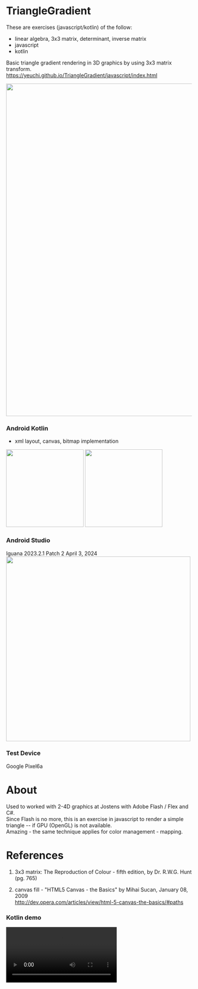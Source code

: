 # TriangleGradient
These are exercises (javascript/kotlin) of the follow:
- linear algebra, 3x3 matrix, determinant, inverse matrix
- javascript
- kotlin
  
Basic triangle gradient rendering in 3D graphics by using 3x3 matrix transform. \
https://yeuchi.github.io/TriangleGradient/javascript/index.html

<img width="900" src="https://user-images.githubusercontent.com/1282659/126918850-f6125710-269f-46f9-bde3-3e5baee880b2.png">

### Android Kotlin
- xml layout, canvas, bitmap implementation
  
<img width="210" src="https://github.com/yeuchi/TriangleGradient/assets/1282659/0e225a79-9f78-429d-b01d-e33406d303f7"> <img width="210" src="https://github.com/yeuchi/TriangleGradient/assets/1282659/7e2f2e91-f018-4064-9596-0c34ed24dc47">

### Android Studio
Iguana 2023.2.1 Patch 2 April 3, 2024\
<img width="500" src="https://github.com/yeuchi/LinearRegression/assets/1282659/4faf30c4-4425-4201-846b-b5bd32c9fc42"/>

### Test Device
Google Pixel6a 

# About

Used to worked with 2-4D graphics at Jostens with Adobe Flash / Flex and C#.\
Since Flash is no more, this is an exercise in javascript to render a simple triangle -- if GPU (OpenGL) is not available. \
Amazing - the same technique applies for color management - mapping.

# References

1. 3x3 matrix:	The Reproduction of Colour - fifth edition, by Dr. R.W.G. Hunt (pg. 765)

2. canvas fill - "HTML5 Canvas - the Basics" by Mihai Sucan, January 08, 2009 \
http://dev.opera.com/articles/view/html-5-canvas-the-basics/#paths


### Kotlin demo
<video src="https://github.com/yeuchi/TriangleGradient/assets/1282659/a5c81f91-0a23-4506-bb62-d21a2857a07f">

